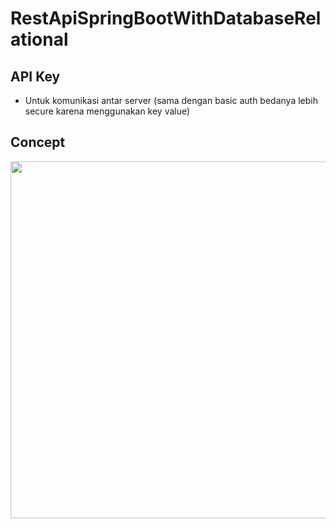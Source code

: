 # RestApiSpringBootWithDatabaseRelational
## API Key
- Untuk komunikasi antar server (sama dengan basic auth bedanya lebih secure karena menggunakan key value)

## Concept
<img src="https://user-images.githubusercontent.com/58913447/177152656-28c57934-dc37-44f5-853d-df8d8a5edc92.png" width="700" height="571"/>
